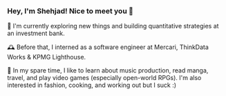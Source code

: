 ### Hey, I'm Shehjad! Nice to meet you 👋

🔭 I'm currently exploring new things and building quantitative strategies at an investment bank.

🕰️ Before that, I interned as a software engineer at Mercari, ThinkData Works & KPMG Lighthouse.

🌱 In my spare time, I like to learn about music production, read manga, travel, and play video games (especially open-world RPGs). I'm also interested in fashion, cooking, and working out but I suck :)
